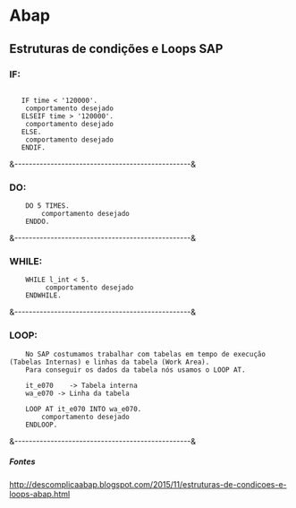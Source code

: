 # Abap

## Estruturas de condições e Loops SAP

### IF: 

```abap

   IF time < '120000'.
    comportamento desejado
   ELSEIF time > '120000'.
    comportamento desejado
   ELSE.
    comportamento desejado
   ENDIF. 
```

&-------------------------------------------------&

### DO:
```abap
    DO 5 TIMES.
        comportamento desejado
    ENDDO.    
```
&-------------------------------------------------&

### WHILE:
```abap
    WHILE l_int < 5.
         comportamento desejado
    ENDWHILE.
```
&-------------------------------------------------&

### LOOP:
```abap
    No SAP costumamos trabalhar com tabelas em tempo de execução (Tabelas Internas) e linhas da tabela (Work Area).
    Para conseguir os dados da tabela nós usamos o LOOP AT.

    it_e070    -> Tabela interna
    wa_e070 -> Linha da tabela

    LOOP AT it_e070 INTO wa_e070.
        comportamento desejado
    ENDLOOP.
```
&-------------------------------------------------&









##### Fontes

http://descomplicaabap.blogspot.com/2015/11/estruturas-de-condicoes-e-loops-abap.html
